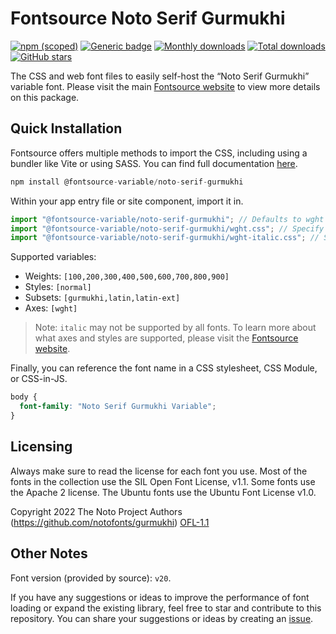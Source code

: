 # Fontsource Noto Serif Gurmukhi

[![npm (scoped)](https://img.shields.io/npm/v/@fontsource-variable/noto-serif-gurmukhi?color=brightgreen)](https://www.npmjs.com/package/@fontsource-variable/noto-serif-gurmukhi) [![Generic badge](https://img.shields.io/badge/fontsource-passing-brightgreen)](https://github.com/fontsource/fontsource) [![Monthly downloads](https://badgen.net/npm/dm/@fontsource-variable/noto-serif-gurmukhi)](https://github.com/fontsource/fontsource) [![Total downloads](https://badgen.net/npm/dt/@fontsource-variable/noto-serif-gurmukhi)](https://github.com/fontsource/fontsource) [![GitHub stars](https://img.shields.io/github/stars/fontsource/fontsource.svg?style=social&label=Star)](https://github.com/fontsource/fontsource/stargazers)

The CSS and web font files to easily self-host the “Noto Serif Gurmukhi” variable font. Please visit the main [Fontsource website](https://fontsource.org/fonts/noto-serif-gurmukhi) to view more details on this package.

## Quick Installation

Fontsource offers multiple methods to import the CSS, including using a bundler like Vite or using SASS. You can find full documentation [here](https://fontsource.org/docs/getting-started/introduction).

```javascript
npm install @fontsource-variable/noto-serif-gurmukhi
```

Within your app entry file or site component, import it in.

```javascript
import "@fontsource-variable/noto-serif-gurmukhi"; // Defaults to wght axis
import "@fontsource-variable/noto-serif-gurmukhi/wght.css"; // Specify axis
import "@fontsource-variable/noto-serif-gurmukhi/wght-italic.css"; // Specify axis and style
```

Supported variables:
- Weights: `[100,200,300,400,500,600,700,800,900]`
- Styles: `[normal]`
- Subsets: `[gurmukhi,latin,latin-ext]`
- Axes: `[wght]`

> Note: `italic` may not be supported by all fonts. To learn more about what axes and styles are supported, please visit the [Fontsource website](https://fontsource.org/fonts/noto-serif-gurmukhi).

Finally, you can reference the font name in a CSS stylesheet, CSS Module, or CSS-in-JS.

```css
body {
  font-family: "Noto Serif Gurmukhi Variable";
}
```

## Licensing
Always make sure to read the license for each font you use. Most of the fonts in the collection use the SIL Open Font License, v1.1. Some fonts use the Apache 2 license. The Ubuntu fonts use the Ubuntu Font License v1.0.

Copyright 2022 The Noto Project Authors (https://github.com/notofonts/gurmukhi)
[OFL-1.1](https://openfontlicense.org)

## Other Notes
Font version (provided by source): `v20`.

If you have any suggestions or ideas to improve the performance of font loading or expand the existing library, feel free to star and contribute to this repository. You can share your suggestions or ideas by creating an [issue](https://github.com/fontsource/fontsource/issues).